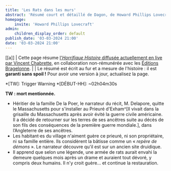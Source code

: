 ```yaml
---
title: 'Les Rats dans les murs'
abstract: 'Résumé court et détaillé de Dagon, de Howard Phillips Lovecraft, en collaboration non-commerciale avec Bragelonne !'
homepage:
    invite: 'Howard Phillips Lovecraft'
admin:
    children_display_order: default
publish_date: '03-03-2024 21:00'
date: '03-03-2024 21:00'
---
```


[[a]]
| Cette page résume [l'_Horrifique Histoire_ diffusée actuellement en live par Vincent Chabrette](https://www.twitch.tv/vchabrette), en collaboration non-rémunérée avec les [Éditions Bragelonne](https://www.bragelonne.fr).
|
| Le résumé est écrit au fur et a mesure de l'histoire : il est **garanti sans spoil !** Pour avoir une version à jour, actualisez la page.

*[TW]: Trigger Warning
*[DÉBUT-HH]: ~02h04m30s

**TW : mort mentionnée.**

- Héritier de la famille De la Poer, le narrateur du récit, M. Delapore, quitte le Massachusetts pour s'installer au Prieuré d'Exham^[Il vivait dans la grisaille du Massachusetts après avoir évité la guerre civile américaine. Il a décidé de retourner sur les terres de ses ancêtres suite au décès de son fils des conséquences de la première guerre mondiale.], dans l’Angleterre de ses ancêtres.
- Les habitant·es du village n'aiment guère ce prieuré, ni son propriétaire, ni sa famille entière. Ils considèrent la bâtisse comme un « _repère de démons_ ». Le narrateur découvre qu'il est sur un ancien site druidique.
- Il apprend que selon une légende, une armée de rats aurait envahi la demeure quelques mois après un drame et auraient tout dévoré, y compris deux humains. Il n'y croit guère… et continue la restauration.